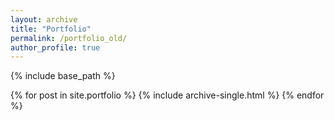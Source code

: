 ```yaml
---
layout: archive
title: "Portfolio"
permalink: /portfolio_old/
author_profile: true
---
```


{% include base_path %}


{% for post in site.portfolio %}
  {% include archive-single.html %}
{% endfor %}
